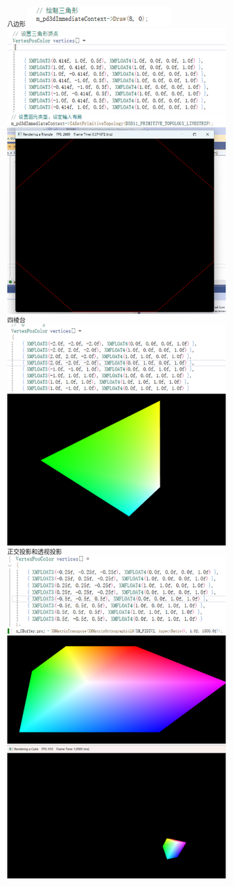 八边形
![Image text](https://github.com/silegle/QG/blob/master/images/%E5%B1%8F%E5%B9%95%E6%88%AA%E5%9B%BE%202024-03-22%20141142.png)
![Image text](https://github.com/silegle/QG/blob/master/images/%E5%B1%8F%E5%B9%95%E6%88%AA%E5%9B%BE%202024-03-22%20141215.png)
![Image text](https://github.com/silegle/QG/blob/master/images/%E5%B1%8F%E5%B9%95%E6%88%AA%E5%9B%BE%202024-03-22%20141227.png)
![Image text](https://github.com/silegle/QG/blob/master/images/%E5%B1%8F%E5%B9%95%E6%88%AA%E5%9B%BE%202024-03-22%20141009.png)
四棱台
![Image text](https://github.com/silegle/QG/blob/master/images/%E5%B1%8F%E5%B9%95%E6%88%AA%E5%9B%BE%202024-03-22%20223337.png)
![Image text](https://github.com/silegle/QG/blob/master/images/%E5%B1%8F%E5%B9%95%E6%88%AA%E5%9B%BE%202024-03-22%20223230.png)
正交投影和透视投影
![Image text](https://github.com/silegle/QG/blob/master/images/%E5%B1%8F%E5%B9%95%E6%88%AA%E5%9B%BE%202024-03-26%20171146.png)
![Image text](https://github.com/silegle/QG/blob/master/images/%E5%B1%8F%E5%B9%95%E6%88%AA%E5%9B%BE%202024-03-26%20171212.png)
![Image text](https://github.com/silegle/QG/blob/master/images/%E5%B1%8F%E5%B9%95%E6%88%AA%E5%9B%BE%202024-03-26%20171112.png)
![Image text](https://github.com/silegle/QG/blob/master/images/%E5%B1%8F%E5%B9%95%E6%88%AA%E5%9B%BE%202024-03-26%20171333.png)
